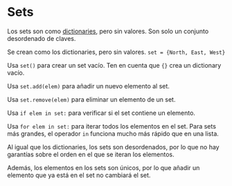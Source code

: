 # Sets
Los sets son como [dictionaries](docs/scripting/dicts.md), pero sin valores. Son solo un conjunto desordenado de claves.

Se crean como los dictionaries, pero sin valores.
`set = {North, East, West}`

Usa `set()` para crear un set vacío. Ten en cuenta que `{}` crea un dictionary vacío.

Usa `set.add(elem)` para añadir un nuevo elemento al set.

Usa `set.remove(elem)` para eliminar un elemento de un set.

Usa `if elem in set:` para verificar si el set contiene un elemento.

Usa `for elem in set:` para iterar todos los elementos en el set.
Para sets más grandes, el operador `in` funciona mucho más rápido que en una lista.

Al igual que los dictionaries, los sets son desordenados, por lo que no hay garantías sobre el orden en el que se iteran los elementos.

Además, los elementos en los sets son únicos, por lo que añadir un elemento que ya está en el set no cambiará el set.